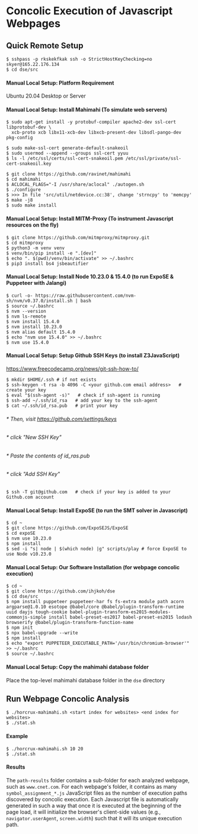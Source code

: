 # Concolic Execution of Javascript Webpages

## Quick Remote Setup
    $ sshpass -p rkskekfkak ssh -o StrictHostKeyChecking=no  skyer@165.22.176.134
    $ cd dse/src
    
#### Manual Local Setup: Platform Requirement
Ubuntu 20.04 Desktop or Server

#### Manual Local Setup: Install Mahimahi  (To simulate web servers)
    $ sudo apt-get install -y protobuf-compiler apache2-dev ssl-cert libprotobuf-dev \
      xcb-proto xcb libx11-xcb-dev libxcb-present-dev libsdl-pango-dev pkg-config

    $ sudo make-ssl-cert generate-default-snakeoil
    $ sudo usermod --append --groups ssl-cert yyuu
    $ ls -l /etc/ssl/certs/ssl-cert-snakeoil.pem /etc/ssl/private/ssl-cert-snakeoil.key

    $ git clone https://github.com/ravinet/mahimahi
    $ cd mahimahi
    $ ACLOCAL_FLAGS="-I /usr/share/aclocal" ./autogen.sh
    $ ./configure
    $ >>> In file 'src/util/netdevice.cc:38', change 'strncpy' to 'memcpy'
    $ make -j8
    $ sudo make install

#### Manual Local Setup: Install MITM-Proxy (To instrument Javascript resources on the fly)
    $ git clone https://github.com/mitmproxy/mitmproxy.git
    $ cd mitmproxy
    $ python3 -m venv venv
    $ venv/bin/pip install -e ".[dev]"
    $ echo ". $(pwd)/venv/bin/activate" >> ~/.bashrc
    $ pip3 install bs4 jsbeautifier


#### Manual Local Setup: Install Node 10.23.0 & 15.4.0 (to run ExpoSE & Puppeteer with Jalangi)
    $ curl -o- https://raw.githubusercontent.com/nvm-sh/nvm/v0.37.0/install.sh | bash
    $ source ~/.bashrc
    $ nvm --version
    $ nvm ls-remote
    $ nvm install 15.4.0
    $ nvm install 10.23.0
    $ nvm alias default 15.4.0
    $ echo "nvm use 15.4.0" >> ~/.bashrc
    $ nvm use 15.4.0


#### Manual Local Setup: Setup Github SSH Keys (to install Z3JavaScript)
https://www.freecodecamp.org/news/git-ssh-how-to/

    $ mkdir $HOME/.ssh # if not exists
    $ ssh-keygen -t rsa -b 4096 -C <your github.com email address>   # create your key
    $ eval "$(ssh-agent -s)"   # check if ssh-agent is running
    $ ssh-add ~/.ssh/id_rsa   # add your key to the ssh-agent
    $ cat ~/.ssh/id_rsa.pub   # print your key

###### * Then, visit https://github.com/settings/keys 

###### * click "New SSH Key" 

###### * Paste the contents of id_ras.pub 

###### * click "Add SSH Key"

    $ ssh -T git@github.com   # check if your key is added to your Github.com account


#### Manual Local Setup: Install ExpoSE (to run the SMT solver in Javascript)
    $ cd ~
    $ git clone https://github.com/ExpoSEJS/ExpoSE
    $ cd expoSE
    $ nvm use 10.23.0
    $ npm install
    $ sed -i "s| node | $(which node) |g" scripts/play # force ExpoSE to use Node v10.23.0


#### Manual Local Setup: Our Software Installation (for webpage concolic execution)
    $ cd ~
    $ git clone https://github.com/ihjkoh/dse
    $ cd dse/src
    $ npm install puppeteer puppeteer-har fs fs-extra module path acorn argparse@1.0.10 esotope @babel/core @babel/plugin-transform-runtime uuid dayjs tough-cookie babel-plugin-transform-es2015-modules-commonjs-simple install babel-preset-es2017 babel-preset-es2015 lodash browserify @babel/plugin-transform-function-name
    $ npm init
    $ npx babel-upgrade --write
    $ npm install
    $ echo "export PUPPETEER_EXECUTABLE_PATH='/usr/bin/chromium-browser'" >> ~/.bashrc
    $ source ~/.bashrc
    
#### Manual Local Setup: Copy the mahimahi database folder
Place the top-level mahimahi database folder in the `dse` directory
    
## Run Webpage Concolic Analysis
    $ ./horcrux-mahimahi.sh <start index for websites> <end index for websites>
    $ ./stat.sh 
    
#### Example
    $ ./horcrux-mahimahi.sh 10 20
    $ ./stat.sh 

#### Results
The `path-results` folder contains a sub-folder for each analyzed webpage, such as `www.cnet.com`. For each webpage's folder, it contains as many `symbol_assignment_*.js` JavaScript files as the number of execution paths discovered by concolic execution. Each Javascript file is automatically generated in such a way that once it is executed at the beginning of the page load, it will initialize the browser's client-side values (e.g., `navigator.userAgent`, `screen.width`) such that it will its unique execution path. 

